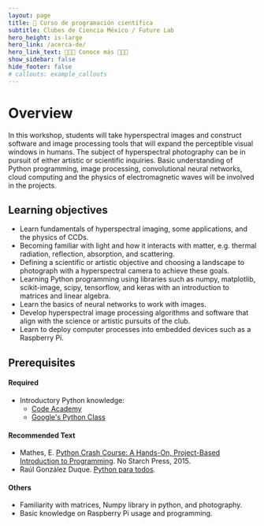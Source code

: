 ```yaml
---
layout: page
title: 🧬 Curso de programación científica
subtitle: Clubes de Ciencia México / Future Lab
hero_height: is-large
hero_link: /acerca-de/
hero_link_text: 👩🏽‍💻 Conoce más 👨🏽‍💻
show_sidebar: false
hide_footer: false
# callouts: example_callouts
---
```


# Overview

In this workshop, students will take hyperspectral images and construct software and image processing tools that will expand the perceptible visual windows in humans. The subject of hyperspectral photography can be in pursuit of either artistic or scientific inquiries. Basic understanding of Python programming, image processing, convolutional neural networks, cloud computing and the physics of electromagnetic waves will be involved in the projects.

## Learning objectives

- Learn fundamentals of hyperspectral imaging, some applications, and the physics of CCDs.
- Becoming familiar with light and how it interacts with matter, e.g. thermal radiation, reflection, absorption, and scattering.
- Defining a scientific or artistic objective and choosing a landscape to photograph with a hyperspectral camera to achieve these goals.
- Learning Python programming using libraries such as numpy, matplotlib, scikit-image, scipy, tensorflow, and keras with an introduction to matrices and linear algebra.
- Learn the basics of neural networks to work with images.
- Develop hyperspectral image processing algorithms and software that align with the science or artistic pursuits of the club.
- Learn to deploy computer processes into embedded devices such as a Raspberry Pi.

## Prerequisites

#### Required

- Introductory Python knowledge: 
  - [Code Academy](https://www.codecademy.com/learn/learn-python-3)
  - [Google's Python Class](https://developers.google.com/edu/python/)

#### Recommended Text

- Mathes, E. [Python Crash Course: A Hands-On, Project-Based Introduction to Programming](https://nostarch.com/pythoncrashcourse/). No Starch Press, 2015. 
- Raúl González Duque. [Python para todos](https://launchpadlibrarian.net/18980633/Python%20para%20todos.pdf).


#### Others

- Familiarity with matrices, Numpy library in python, and photography.
- Basic knowledge on Raspberry Pi usage and programming.